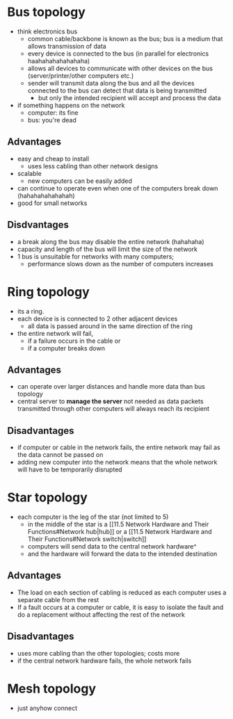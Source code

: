 # Bus topology

- think electronics bus
	- common cable/backbone is known as the bus; bus is a medium that allows transmission of data
	- every device is connected to the bus (in parallel for electronics haahahahahahahaha)
	- allows all devices to communicate with other devices on the bus (server/printer/other computers etc.)
	- sender will transmit data along the bus and all the devices connected to the bus can detect that data is being transmitted
		- but only the intended recipient will accept and process the data
- if something happens on the network
	- computer: its fine
	- bus: you're dead

## Advantages

- easy and cheap to install
	- uses less cabling than other network designs
- scalable
	- new computers can be easily added
- can continue to operate even when one of the computers break down (hahahahahahahah)
- good for small networks

## Disdvantages

- a break along the bus may disable the entire network (hahahaha)
- capacity and length of the bus will limit the size of the network
- 1 bus is unsuitable for networks with many computers; 
	- performance slows down as the number of computers increases

# Ring topology

- its a ring.
- each device is is connected to 2 other adjacent devices
	- all data is passed around in the same direction of the ring
- the entire network will fail,
	- if a failure occurs in the cable or
	- if a computer breaks down

## Advantages

- can operate over larger distances and handle more data than bus topology
- central server to **manage the server** not needed as data packets transmitted through other computers will always reach its recipient

## Disadvantages

- if computer or cable in the network fails, the entire network may fail as the data cannot be passed on
- adding new computer into the network means that the whole network will have to be temporarily disrupted

# Star topology

- each computer is the leg of the star (not limited to 5)
	- in the middle of the star is a [[11.5 Network Hardware and Their Functions#Network hub|hub]] or a [[11.5 Network Hardware and Their Functions#Network switch|switch]]
	- computers will send data to the central network hardware^
	- and the hardware will forward the data to the intended destination

## Advantages

- The load on each section of cabling is reduced as each computer uses a separate cable from the rest
- If a fault occurs at a computer or cable, it is easy to isolate the fault and do a replacement without affecting the rest of the network

## Disadvantages

- uses more cabling than the other topologies; costs more
- if the central network hardware fails, the whole network fails

# Mesh topology

- just anyhow connect